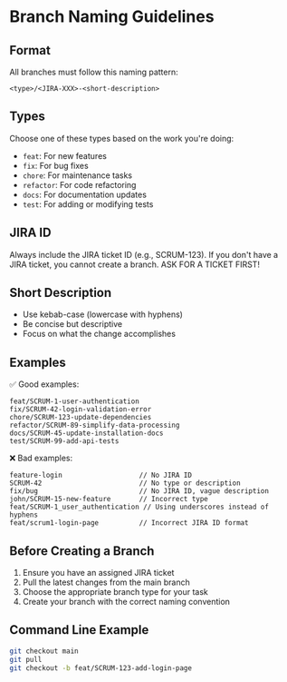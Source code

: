 # Branch Naming Guidelines

## Format
All branches must follow this naming pattern:
```
<type>/<JIRA-XXX>-<short-description>
```

## Types
Choose one of these types based on the work you're doing:
- `feat`: For new features
- `fix`: For bug fixes
- `chore`: For maintenance tasks
- `refactor`: For code refactoring
- `docs`: For documentation updates
- `test`: For adding or modifying tests

## JIRA ID
Always include the JIRA ticket ID (e.g., SCRUM-123). If you don't have a JIRA ticket, you cannot create a branch.
ASK FOR A TICKET FIRST!

## Short Description
- Use kebab-case (lowercase with hyphens)
- Be concise but descriptive
- Focus on what the change accomplishes

## Examples
✅ Good examples:
```
feat/SCRUM-1-user-authentication
fix/SCRUM-42-login-validation-error
chore/SCRUM-123-update-dependencies
refactor/SCRUM-89-simplify-data-processing
docs/SCRUM-45-update-installation-docs
test/SCRUM-99-add-api-tests
```

❌ Bad examples:
```
feature-login                   // No JIRA ID
SCRUM-42                        // No type or description
fix/bug                         // No JIRA ID, vague description
john/SCRUM-15-new-feature       // Incorrect type
feat/SCRUM-1_user_authentication // Using underscores instead of hyphens
feat/scrum1-login-page          // Incorrect JIRA ID format
```

## Before Creating a Branch
1. Ensure you have an assigned JIRA ticket
2. Pull the latest changes from the main branch
3. Choose the appropriate branch type for your task
4. Create your branch with the correct naming convention

## Command Line Example
```bash
git checkout main
git pull
git checkout -b feat/SCRUM-123-add-login-page
```
